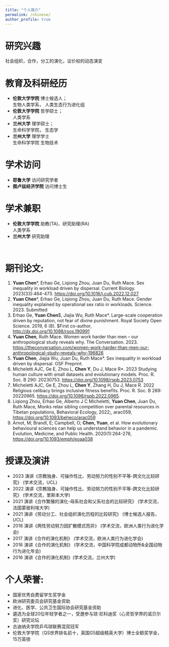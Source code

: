 ```yaml
---
title: "个人简介"
permalink: /chinese/
author_profile: true
---
```

# 研究兴趣
社会组织，合作，分工的演化，议价权的动态演变

# 教育及科研经历
* **伦敦大学学院** 博士候选人；
<br>生物人类学系， 人类生态行为进化组
* **伦敦大学学院** 哲学硕士；
<br>人类学系
* **兰州大学** 理学硕士；
<br>生命科学学院， 生态学
* **兰州大学** 理学学士 
<br>生命科学学院 生物技术                                                                                                                    

# 学术访问
* **耶鲁大学** 访问研究学者
* **图卢兹经济学院** 访问博士生

# 学术兼职
* **伦敦大学学院** 助教(TA)、研究助理(RA)
<br>人类学系
* **兰州大学** 研究助理
<br>

# 期刊论文: 
1. **Yuan Chen***, Erhao Ge, Liqiong Zhou, Juan Du, Ruth Mace. Sex inequality in workload driven by dispersal. Current Biology. 2023(33):464-473. https://doi.org/10.1016/j.cub.2022.12.027
2. **Yuan Chen***, Erhao Ge, Liqiong Zhou, Juan Du, Ruth Mace. Gender inequality explained by operational sex ratio in workloads. Science. 2023. Submitted
3. Erhao Ge, **Yuan Chen**$, Jiajia Wu, Ruth Mace*. Large-scale cooperation driven by reputation, not fear of divine punishment. Royal Society Open Science. 2019, 6 (8). $First co-author, http://dx.doi.org/10.1098/rsos.190991
4. **Yuan Chen**, Ruth Mace. Women work harder than men – our anthropological study reveals why. The Conversation. 2023. https://theconversation.com/women-work-harder-than-men-our-anthropological-study-reveals-why-196826
5. **Yuan Chen**, Jiajia Wu, Juan Du, Ruth Mace*. Sex inequality in workload driven by dispersal. OSF Preprint.
6. Micheletti AJC, Ge E, Zhou L, **Chen Y**, Du J, Mace R*. 2023 Studying human culture with small datasets and evolutionary models. Proc. R. Soc. B 290: 20230753. https://doi.org/10.1098/rspb.2023.0753
7. Micheletti AJC, Ge E, Zhou L, **Chen Y**, Zhang H, Du J, Mace R. 2022 Religious celibacy brings inclusive fitness benefits. Proc. R. Soc. B 289: 20220965. https://doi.org/10.1098/rspb.2022.0965.
8. Liqiong Zhou, Erhao Ge, Alberto J C Micheletti, **Yuan Chen**, Juan Du, Ruth Mace, Monks relax sibling competition over parental resources in Tibetan populations, Behavioral Ecology, 2022;, arac059, https://doi.org/10.1093/beheco/arac059
9. Arnot, M; Brandl, E; Campbell, O; **Chen, Yuan**, et al. How evolutionary behavioural sciences can help us understand behavior in a pandemic. Evolution, Medicine, and Public Health. 2020(1):264-278, https://doi.org/10.1093/emph/eoaa038

# 授课及演讲 
* 2023 演讲《宗教独身、可操作性比、劳动努力的性别不平等-跨文化比较研究》 (学术交流，UCL)
* 2022 演讲《宗教独身、可操作性比、劳动努力的性别不平等-跨文化比较研究》 (学术交流，里斯本大学)
* 2021 演讲《合作繁殖的演化-母系社会和父系社会的比较研究》 (学术交流，法国蒙彼利埃大学)
* 2021 演讲《劳动分工、社会组织演化历程的比较研究》 (博士候选人报告，UCL)
* 2018 演讲《两性劳动努力因扩散模式而异》 (学术交流，欧洲人类行为进化学会)
* 2017 演讲《合作的演化机制》 (学术交流，欧洲人类行为进化学会)
* 2016 演讲《合作的演化机制》 (学术交流，中国科学院成都动物所&全国动物行为进化年会)
* 2016 演讲《合作的演化机制》(学术交流，兰州大学)


# 个人荣誉:
*  国家优秀自费留学生奖学金
*  欧洲研究委员会研究基金资助
*  进化、医学、公共卫生国际协会研究基金资助
*  遴选为全球20位年轻学者之一，受邀参与琼·尼科迪奖（心灵哲学界的诺贝尔奖）研究论坛
*  古迪纳夫学院乒乓球联赛混双冠军
*  伦敦大学学院（QS世界排名前十，英国G5超级精英大学）博士全额奖学金，15万英镑

